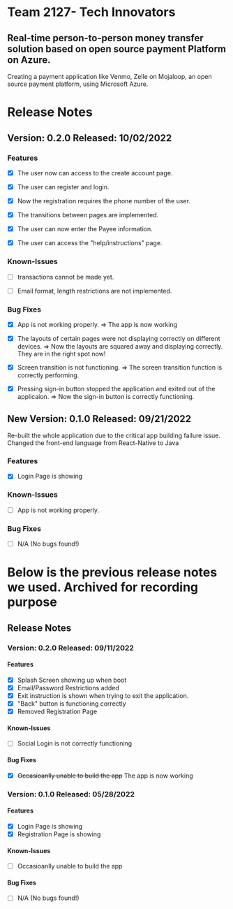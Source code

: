 # Team 2127- Tech Innovators

## Real-time person-to-person money transfer solution based on open source payment Platform on Azure.
Creating a payment application like Venmo, Zelle on Mojaloop, an open source payment platform, using Microsoft Azure.


# Release Notes

## Version: 0.2.0 Released: 10/02/2022
### Features

- [x] The user now can access to the create account page.
- [x] The user can register and login.
- [x] Now the registration requires the phone number of the user.
- [x] The transitions between pages are implemented.
- [x] The user can now enter the Payee information.
- [x] The user can access the "help/instructions" page.


### Known-Issues

- [ ] transactions cannot be made yet.
- [ ] Email format, length restrictions are not implemented.


### Bug Fixes
- [x] App is not working properly. =>
    The app is now working
- [x] The layouts of certain pages were not displaying correctly on different devices. =>
    Now the layouts are squared away and displaying correctly. They are in the right spot now!
- [x] Screen transition is not functioning. =>
    The screen transition function is correctly performing.
- [x] Pressing sign-in button stopped the application and exited out of the applicaion. => Now the sign-in button is correctly functioning.
    

## New Version: 0.1.0 Released: 09/21/2022
  Re-built the whole application due to the critical app building failure issue.
  Changed the front-end language from React-Native to Java
  
### Features
- [x] Login Page is showing

### Known-Issues
- [ ] App is not working properly.

### Bug Fixes
- [ ] N/A (No bugs found!)


# Below is the previous release notes we used. Archived for recording purpose

## Release Notes

### Version: 0.2.0 Released: 09/11/2022
#### Features
- [x] Splash Screen showing up when boot
- [x] Email/Password Restrictions added
- [x] Exit instruction is shown when trying to exit the application.
- [x] "Back" button is functioning correctly
- [x] Removed Registration Page

#### Known-Issues
- [ ] Social Login is not correctly functioning

#### Bug Fixes
- [x] ~~Occasioanlly unable to build the app~~
    The app is now working

### Version: 0.1.0 Released: 05/28/2022

#### Features
- [x] Login Page is showing
- [x] Registration Page is showing

#### Known-Issues
- [ ] Occasioanlly unable to build the app

#### Bug Fixes
- [ ] N/A (No bugs found!)
